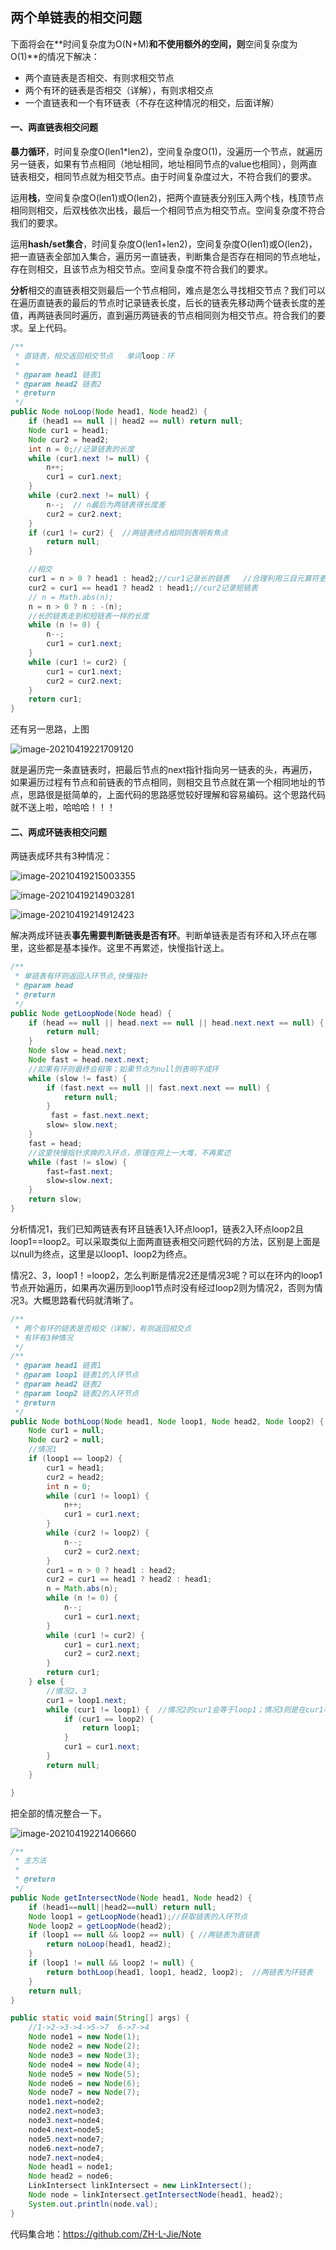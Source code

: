 ## 两个单链表的相交问题

下面将会在**时间复杂度为O(N+M)**和不使用额外的空间，则**空间复杂度为O(1)**的情况下解决：

- 两个直链表是否相交、有则求相交节点
- 两个有环的链表是否相交（详解），有则求相交点
- 一个直链表和一个有环链表（不存在这种情况的相交，后面详解）

#### 一、两直链表相交问题

​	**暴力循环**，时间复杂度O(len1*len2)，空间复杂度O(1)，没遍历一个节点，就遍历另一链表，如果有节点相同（地址相同，地址相同节点的value也相同），则两直链表相交，相同节点就为相交节点。由于时间复杂度过大，不符合我们的要求。

运用**栈**，空间复杂度O(len1)或O(len2)，把两个直链表分别压入两个栈，栈顶节点相同则相交，后双栈依次出栈，最后一个相同节点为相交节点。空间复杂度不符合我们的要求。

运用**hash/set集合**，时间复杂度O(len1+len2)，空间复杂度O(len1)或O(len2)，把一直链表全部加入集合，遍历另一直链表，判断集合是否存在相同的节点地址，存在则相交，且该节点为相交节点。空间复杂度不符合我们的要求。

**分析**相交的直链表相交则最后一个节点相同，难点是怎么寻找相交节点？我们可以在遍历直链表的最后的节点时记录链表长度，后长的链表先移动两个链表长度的差值，再两链表同时遍历，直到遍历两链表的节点相同则为相交节点。符合我们的要求。呈上代码。

```java
/**
 * 直链表，相交返回相交节点   单词loop：环
 *
 * @param head1 链表1
 * @param head2 链表2
 * @return
 */
public Node noLoop(Node head1, Node head2) {
    if (head1 == null || head2 == null) return null;
    Node cur1 = head1;
    Node cur2 = head2;
    int n = 0;//记录链表的长度
    while (cur1.next != null) {
        n++;
        cur1 = cur1.next;
    }
    while (cur2.next != null) {
        n--;  // n最后为两链表得长度差
        cur2 = cur2.next;
    }
    if (cur1 != cur2) {  //两链表终点相同则表明有焦点
        return null;
    }

    //相交
    cur1 = n > 0 ? head1 : head2;//cur1记录长的链表   //合理利用三目元算符更可口哦！！！
    cur2 = cur1 == head1 ? head2 : head1;//cur2记录短链表
    // n = Math.abs(n);
    n = n > 0 ? n : -(n);
    //长的链表走到和短链表一样的长度
    while (n != 0) {
        n--;
        cur1 = cur1.next;
    }
    while (cur1 != cur2) {
        cur1 = cur1.next;
        cur2 = cur2.next;
    }
    return cur1;
}
```

还有另一思路，上图

![image-20210419221709120](两个单链表的相交问题.assets/image-20210419221709120.png)

就是遍历完一条直链表时，把最后节点的next指针指向另一链表的头，再遍历，如果遍历过程有节点和前链表的节点相同，则相交且节点就在第一个相同地址的节点，思路很是挺简单的，上面代码的思路感觉较好理解和容易编码。这个思路代码就不送上啦，哈哈哈！！！

#### 二、两成环链表相交问题

两链表成环共有3种情况：

![image-20210419215003355](两个单链表的相交问题.assets/image-20210419215003355.png)

![image-20210419214903281](两个单链表的相交问题.assets/image-20210419214903281.png)

![image-20210419214912423](两个单链表的相交问题.assets/image-20210419214912423.png)

解决两成环链表**事先需要判断链表是否有环**。判断单链表是否有环和入环点在哪里，这些都是基本操作。这里不再累述，快慢指针送上。

```java
/**
 * 单链表有环则返回入环节点,快慢指针
 * @param head
 * @return
 */
public Node getLoopNode(Node head) {
    if (head == null || head.next == null || head.next.next == null) {
        return null;
    }
    Node slow = head.next;
    Node fast = head.next.next;
    //如果有环则最终会相等；如果节点为null则表明不成环
    while (slow != fast) {
        if (fast.next == null || fast.next.next == null) {
            return null;
        }
         fast = fast.next.next;
        slow= slow.next;
    }
    fast = head;
    //这里快慢指针求换的入环点，原理在网上一大堆，不再累述
    while (fast != slow) {
        fast=fast.next;
        slow=slow.next;
    }
    return slow;
}
```

分析情况1，我们已知两链表有环且链表1入环点loop1，链表2入环点loop2且loop1==loop2。可以采取类似上面两直链表相交问题代码的方法，区别是上面是以null为终点，这里是以loop1、loop2为终点。

情况2、3，loop1！=loop2，怎么判断是情况2还是情况3呢？可以在环内的loop1节点开始遍历，如果再次遍历到loop1节点时没有经过loop2则为情况2，否则为情况3。大概思路看代码就清晰了。

```java
/**
 * 两个有环的链表是否相交（详解），有则返回相交点
 * 有环有3种情况
 */
/**
 * @param head1 链表1
 * @param loop1 链表1的入环节点
 * @param head2 链表2
 * @param loop2 链表2的入环节点
 * @return
 */
public Node bothLoop(Node head1, Node loop1, Node head2, Node loop2) {
    Node cur1 = null;
    Node cur2 = null;
    //情况1
    if (loop1 == loop2) {
        cur1 = head1;
        cur2 = head2;
        int n = 0;
        while (cur1 != loop1) {
            n++;
            cur1 = cur1.next;
        }
        while (cur2 != loop2) {
            n--;
            cur2 = cur2.next;
        }
        cur1 = n > 0 ? head1 : head2;
        cur2 = cur1 == head1 ? head2 : head1;
        n = Math.abs(n);
        while (n != 0) {
            n--;
            cur1 = cur1.next;
        }
        while (cur1 != cur2) {
            cur1 = cur1.next;
            cur2 = cur2.next;
        }
        return cur1;
    } else {
        //情况2、3
        cur1 = loop1.next;
        while (cur1 != loop1) {  //情况2的cur1会等于loop1；情况3则是在cur1等于loop1前会和loop2相等
            if (cur1 == loop2) {
                return loop1;
            }
            cur1 = cur1.next;
        }
        return null;
    }

}
```

把全部的情况整合一下。

![image-20210419221406660](两个单链表的相交问题.assets/image-20210419221406660.png)

```java
/**
 * 主方法
 *
 * @return
 */
public Node getIntersectNode(Node head1, Node head2) {
    if (head1==null||head2==null) return null;
    Node loop1 = getLoopNode(head1);//获取链表的入环节点
    Node loop2 = getLoopNode(head2);
    if (loop1 == null && loop2 == null) { //两链表为直链表
        return noLoop(head1, head2);
    }
    if (loop1 != null && loop2 != null) {
        return bothLoop(head1, loop1, head2, loop2);  //两链表为环链表
    }
    return null;
}

public static void main(String[] args) {
    //1->2->3->4->5->7  6->7->4
    Node node1 = new Node(1);
    Node node2 = new Node(2);
    Node node3 = new Node(3);
    Node node4 = new Node(4);
    Node node5 = new Node(5);
    Node node6 = new Node(6);
    Node node7 = new Node(7);
    node1.next=node2;
    node2.next=node3;
    node3.next=node4;
    node4.next=node5;
    node5.next=node7;
    node6.next=node7;
    node7.next=node4;
    Node head1 = node1;
    Node head2 = node6;
    LinkIntersect linkIntersect = new LinkIntersect();
    Node node = linkIntersect.getIntersectNode(head1, head2);
    System.out.println(node.val);
}
```

代码集合地：https://github.com/ZH-L-Jie/Note
